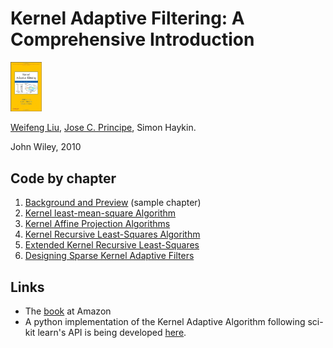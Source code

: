 # Kernel Adaptive Filtering: A Comprehensive Introduction
<img src="./images/cover.jpg" alt="cover" style="width: 50px;"/>

[Weifeng Liu](http://cnel.ufl.edu/people/people.php?name=wfliu), [Jose C. Principe](http://cnel.ufl.edu/people/people.php?name=principe), Simon Haykin.

John Wiley, 2010

## Code by chapter
1. [Background and Preview](./samples/chapter1.pdf) (sample chapter)
2. [Kernel least-mean-square Algorithm](./ch2_codes)
3. [Kernel Affine Projection Algorithms](./ch3_codes)
4. [Kernel Recursive Least-Squares Algorithm](./ch4_codes)
5. [Extended Kernel Recursive Least-Squares](./ch5_codes)
6. [Designing Sparse Kernel Adaptive Filters](./ch6_codes)

## Links
* The [book](http://www.amazon.com/gp/product/0470447532?ie=UTF8&tag=weiswebsit-20&linkCode=as2&camp=1789&creative=390957&creativeASIN=0470447532) at Amazon
* A python implementation of the Kernel Adaptive Algorithm following sci-kit learn's API is being developed [here](https://github.com/EderSantana/adaptive_kernel_methods).
